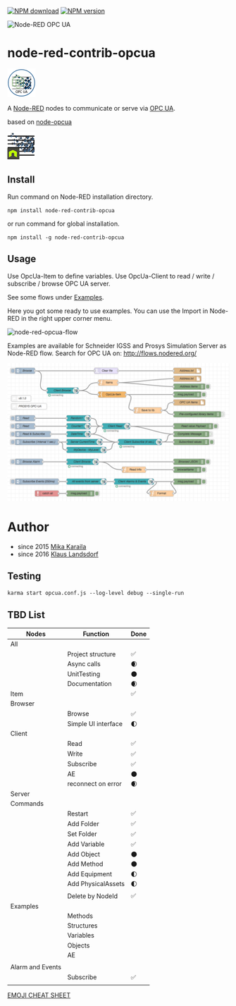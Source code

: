 [![NPM download](https://img.shields.io/npm/dm/node-red-contrib-opcua.svg)](http://www.npm-stats.com/~packages/node-red-contrib-opcua)
[![NPM version](https://badge.fury.io/js/node-red-contrib-opcua.png)](http://badge.fury.io/js/node-red-contrib-opcua)

![Node-RED OPC UA](http://b.repl.ca/v1/Node--RED-OPC_UA-blue.png)

node-red-contrib-opcua
========================

![opcuanodeLogo64](images/opcuanodeLogo64.png)

A [Node-RED][1] nodes to communicate or serve via [OPC UA](https://www.npmjs.com/package/node-opcua).

based on [node-opcua](http://node-opcua.github.io/)

![nodeopcua64](images/nodeopcua64.png)

Install
-------

Run command on Node-RED installation directory.

	npm install node-red-contrib-opcua

or run command for global installation.

	npm install -g node-red-contrib-opcua

Usage
-----

Use OpcUa-Item to define variables.
Use OpcUa-Client to read / write / subscribe / browse OPC UA server.

See some flows under [Examples](examples).

Here you got some ready to use examples.
You can use the Import in Node-RED in the right upper corner menu.

![node-red-opcua-flow](images/Example.png)

Examples are available for Schneider IGSS and Prosys Simulation Server as Node-RED flow.
Search for OPC UA on: http://flows.nodered.org/

![node-red-opcua-flow-Prosys](images/PROSYS-OPC-UA-EXAMPLE2.png)

# Author

* since 2015 [Mika Karaila][2]
* since 2016 [Klaus Landsdorf][3]

Testing
------

    karma start opcua.conf.js --log-level debug --single-run

TBD List
-----

| __**Nodes**__      | __**Function**__          | __**Done**__              |
|--------------------|---------------------------|---------------------------|
|  All               |                           |                           |
|                    | Project structure         | :white_check_mark:        |
|                    | Async calls               | :waxing_crescent_moon:    |
|                    | UnitTesting               | :new_moon:                |
|                    | Documentation             | :waxing_crescent_moon:    |
|  Item              |                           | :white_check_mark:        |
|  Browser           |                           |                           |
|                    | Browse                    | :white_check_mark:        |
|                    | Simple UI interface       | :first_quarter_moon:      |
|  Client            |                           |                           |
|                    | Read                      | :white_check_mark:        |
|                    | Write                     | :white_check_mark:        |
|                    | Subscribe                 | :white_check_mark:        |
|                    | AE                        | :new_moon:                |
|                    | reconnect on error        | :waxing_crescent_moon:    |
|  Server            |                           |                           |
|      Commands      |                           |                           |
|                    | Restart                   | :white_check_mark:        |
|                    | Add Folder                | :white_check_mark:        |
|                    | Set Folder                | :white_check_mark:        |
|                    | Add Variable              | :white_check_mark:        |
|                    | Add Object                | :new_moon:                |
|                    | Add Method                | :new_moon:                |
|                    | Add Equipment             | :first_quarter_moon:      |
|                    | Add PhysicalAssets        | :first_quarter_moon:      |
|                    |                           |                           |
|                    | Delete by NodeId          | :white_check_mark:        |
|      Examples      |                           |                           |
|                    | Methods                   |                           |
|                    | Structures                |                           |
|                    | Variables                 |                           |
|                    | Objects                   |                           |
|                    | AE                        |                           |
|                    |                           |                           |
|  Alarm and Events  |                           |                           |
|                    | Subscribe                 | :white_check_mark:        |
|                    |                           |                           |

[EMOJI CHEAT SHEET](http://www.emoji-cheat-sheet.com/)

[1]:http://nodered.org
[2]:https://github.com/mikakaraila
[3]:https://github.com/biancode